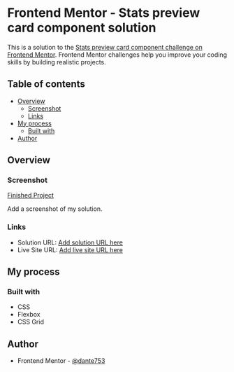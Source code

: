 # Frontend Mentor - Stats preview card component solution

This is a solution to the [Stats preview card component challenge on Frontend Mentor](https://www.frontendmentor.io/challenges/stats-preview-card-component-8JqbgoU62). Frontend Mentor challenges help you improve your coding skills by building realistic projects. 

## Table of contents

- [Overview](#overview)
  - [Screenshot](#screenshot)
  - [Links](#links)
- [My process](#my-process)
  - [Built with](#built-with)
- [Author](#author)

## Overview

### Screenshot

[Finished Project](./design/projectIMG.PNG)

Add a screenshot of my solution.

### Links

- Solution URL: [Add solution URL here](https://github.com/dante753/Portfolio/tree/main/stats-preview-card-component)
- Live Site URL: [Add live site URL here](https://dante753.github.io/Portfolio/stats-preview-card-component/)

## My process

### Built with

- CSS
- Flexbox
- CSS Grid

## Author

- Frontend Mentor - [@dante753](https://www.frontendmentor.io/profile/dante753)
